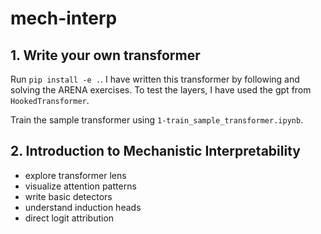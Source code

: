 # mech-interp

## 1. Write your own transformer
Run ```pip install -e .```. I have written this transformer by following and solving the ARENA exercises. To test the layers, I have used the gpt from ```HookedTransformer```.

Train the sample transformer using ```1-train_sample_transformer.ipynb```.

## 2. Introduction to Mechanistic Interpretability

- explore transformer lens
- visualize attention patterns
- write basic detectors
- understand induction heads
- direct logit attribution